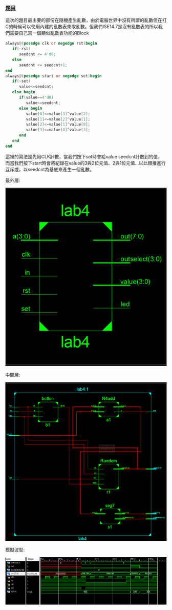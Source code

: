  ### [題目](https://github.com/stormteeth/FPGA-#lab-4)
 這次的題目最主要的部份在隨機產生亂數，由於電腦世界中沒有所謂的亂數但在打C的時候可以使用內建的亂數表來取亂數。但我們ISE14.7是沒有亂數表的所以我們需要自己寫一個類似亂數表功能的Block
 
```verilog
always@(posedge clk or negedge rst)begin
   if(~rst)
      seedcnt <= 4'd0;
   else 
      seedcnt <= seedcnt+1;
end
always@(posedge start or negedge set)begin
   if(~set)
      value<=seedcnt;
   else begin
      if(value==4'd0)
         value<=seedcnt;
      else begin
         value[0]<=value[3]^value[2];
         value[1]<=value[2]^value[1];
         value[2]<=value[1]^value[0];
         value[3]<=value[0]^value[3];
      end 
   end  
end
```
這裡的寫法是先用CLK計數，當我們按下set時會給value seedcnt計數到的值，而當我們按下start時會將紀錄在value的3與2位元值、2與1位元值...以此類推進行互斥或，以seedcnt為基底來產生一個亂數。

最外層:

![](result/Lab4-1.png)

中間層:

![](result/Lab4-2.png)

模擬波型:

![](result/Lab4-3.png)

